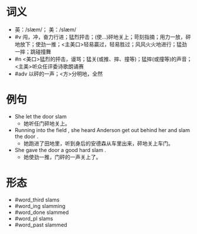 # 词义
- 英：/slæm/； 美：/slæm/
- #v 闯，冲，奋力行进；猛烈抨击；(使…)砰地关上；苛刻指摘；用力一放，砰地放下；使劲一推；<主美口>轻易贏过，轻易胜过；风风火火地进行；猛劲一摔；跳碰撞舞
- #n <美口>猛烈的抨击，谩骂；猛关(或推、摔、撞等)；猛摔(或撞等)的声音；<主美>听众任评委诗歌朗诵赛
- #adv 以砰的一声；<方>分明地，全然
# 例句
- She let the door slam
	- 她听任门砰地关上。
- Running into the field , she heard Anderson get out behind her and slam the door .
	- 她跑进了田地里，听到身后的安德森从车里出来，砰地关上车门。
- She gave the door a good hard slam .
	- 她使劲一推，门砰的一声关上了。
# 形态
- #word_third slams
- #word_ing slamming
- #word_done slammed
- #word_pl slams
- #word_past slammed
